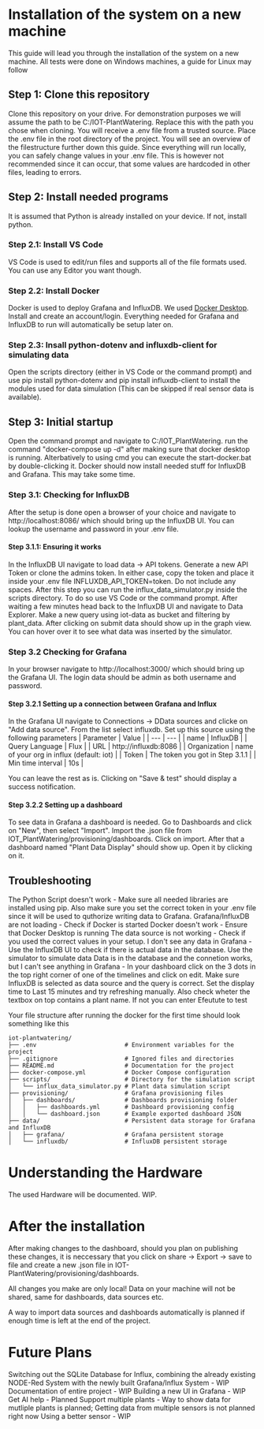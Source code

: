 # Installation of the system on a new machine

This guide will lead you through the installation of the system on a new machine. All tests were done on Windows machines, a guide for Linux may follow

## Step 1: Clone this repository

Clone this repository on your drive. For demonstration purposes we will assume the path to be C:/IOT-PlantWatering. Replace this with the path you chose 
when cloning. You will receive a .env file from a trusted source. Place the .env file in the root directory of the project. You will see an overview of the filestructure further down this guide. Since everything will run locally, you can safely change values in your .env file. This is however not recommended since it can occur, that some values are hardcoded in other files, leading to errors.

## Step 2: Install needed programs
It is assumed that Python is already installed on your device. If not, install python.

### Step 2.1: Install VS Code
VS Code is used to edit/run files and supports all of the file formats used. You can use any Editor you want though.

### Step 2.2: Install Docker
Docker is used to deploy Grafana and InfluxDB. We used [Docker Desktop](https://www.docker.com/products/docker-desktop/). Install and create an account/login. Everything
needed for Grafana and InfluxDB to run will automatically be setup later on.

### Step 2.3: Insall python-dotenv and influxdb-client for simulating data
Open the scripts directory (either in VS Code or the command prompt) and use pip install python-dotenv and pip install influxdb-client to install the modules used for data
simulation (This can be skipped if real sensor data is available).

## Step 3: Initial startup
Open the command prompt and navigate to C:/IOT_PlantWatering. run the command "docker-compose up -d" after making sure that docker desktop is running. Alterbatively to using cmd you can execute the start-docker.bat by double-clicking it. Docker should now install needed stuff for InfluxDB and Grafana. This may take some time.

### Step 3.1: Checking for InfluxDB
After the setup is done open a browser of your choice and navigate to http://localhost:8086/ which should bring up the InfluxDB UI. You can lookup the username and password in your .env file. 

#### Step 3.1.1: Ensuring it works
In the InfluxDB UI navigate to load data -> API tokens. Generate a new API Token or clone the admins token. In either case, copy the token and place it inside your .env file INFLUXDB_API_TOKEN=token. Do not include any spaces. After this step you can run the influx_data_simulator.py inside the scripts directory. To do so use VS Code or
the command prompt. After waiting a few minutes head back to the InfluxDB UI and navigate to Data Explorer. Make a new query using iot-data as bucket and filtering by plant_data. After clicking on submit data should show up in the graph view. You can hover over it to see what data was inserted by the simulator.

### Step 3.2 Checking for Grafana
In your browser navigate to http://localhost:3000/ which should bring up the Grafana UI. The login data should be admin as both username and password.

#### Step 3.2.1 Setting up a connection between Grafana and Influx
In the Grafana UI navigate to Connections -> DData sources and clicke on "Add data source". From the list select influxdb.
Set up this source using the following parameters
| Parameter | Value |
| --- | --- |
| name | InfluxDB |
| Query Language | Flux |
| URL | http://influxdb:8086 |
| Organization | name of your org in influx (default: iot) |
| Token | The token you got in Step 3.1.1 |
| Min time interval | 10s |

You can leave the rest as is. Clicking on "Save & test" should display a success notification.

#### Step 3.2.2 Setting up a dashboard
To see data in Grafana a dashboard is needed. Go to Dashboards and click on "New", then select "Import". Import the .json file from IOT_PlantWatering/provisioning/dashboards. Click on import.
After that a dashboard named "Plant Data Display" should show up. Open it by clicking on it.

## Troubleshooting
The Python Script doesn't work - Make sure all needed libraries are installed using pip. Also make sure you set the correct token in your .env file since it will be used to quthorize writing data to Grafana. 
Grafana/InfluxDB are not loading - Check if Docker is started
Docker doesn't work - Ensure that Docker Desktop is running
The data source is not working - Check if you used the correct values in your setup.
I don't see any data in Grafana - Use the InfluxDB UI to check if there is actual data in the database. Use the simulator to simulate data
Data is in the database and the connetion works, but I can't see anything in Grafana - In your dashboard click on the 3 dots in the top right corner of one of the timelines and click on edit. Make sure InfluxDB is selected as data source and the query is correct. Set the display time to Last 15 minutes and try refreshing manually. Also check wheter the textbox on top contains a plant name. If not you can enter Efeutute to test

Your file structure after running the docker for the first time should look something like this

```
iot-plantwatering/
├── .env                         # Environment variables for the project
├── .gitignore                   # Ignored files and directories
├── README.md                    # Documentation for the project
├── docker-compose.yml           # Docker Compose configuration
├── scripts/                     # Directory for the simulation script
│   └── influx_data_simulator.py # Plant data simulation script
├── provisioning/                # Grafana provisioning files
│   ├── dashboards/              # Dashboards provisioning folder
│   │   ├── dashboards.yml       # Dashboard provisioning config
│   │   └── dashboard.json       # Example exported dashboard JSON
├── data/                        # Persistent data storage for Grafana and InfluxDB
│   ├── grafana/                 # Grafana persistent storage
│   └── influxdb/                # InfluxDB persistent storage
```


# Understanding the Hardware
The used Hardware will be documented. WIP. 

# After the installation
After making changes to the dashboard, should you plan on publishing these changes, it is neccessary that you click on share -> Export -> save to file and create a new .json file in IOT-PlantWatering/provisioning/dashboards.

All changes you make are only local! Data on your machine will not be shared, same for dashboards, data sources etc. 

A way to import data sources and dashboards automatically is planned if enough time is left at the end of the project.

# Future Plans
Switching out the SQLite Database for Influx, combining the already existing NODE-Red System with the newly built Grafana/Influx System - WIP
Documentation of entire project - WIP
Building a new UI in Grafana - WIP
Get AI help - Planned
Support multiple plants - Way to show data for mutliple plants is planned; Getting data from multiple sensors is not planned right now
Using a better sensor - WIP
